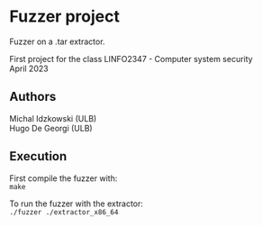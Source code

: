 # Fuzzer project

Fuzzer on a .tar extractor.

First project for the class LINFO2347 - Computer system security  
April 2023

## Authors

Michal Idzkowski (ULB)  
Hugo De Georgi (ULB)

## Execution

First compile the fuzzer with:  
`make`

To run the fuzzer with the extractor:  
`./fuzzer ./extractor_x86_64`